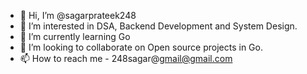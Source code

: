 - 👋 Hi, I’m @sagarprateek248
- 👀 I’m interested in DSA, Backend Development and System Design.
- 🌱 I’m currently learning Go
- 💞️ I’m looking to collaborate on Open source projects in Go.
- 📫 How to reach me - 248sagar@gmail@gmail.com

<!---
sagarprateek248/sagarprateek248 is a ✨ special ✨ repository because its `README.md` (this file) appears on your GitHub profile.
You can click the Preview link to take a look at your changes.
--->
